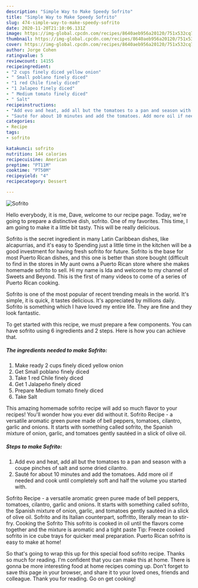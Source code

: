 ```yaml
---
description: "Simple Way to Make Speedy Sofrito"
title: "Simple Way to Make Speedy Sofrito"
slug: 474-simple-way-to-make-speedy-sofrito
date: 2020-11-20T21:10:06.131Z
image: https://img-global.cpcdn.com/recipes/8640aeb956a20120/751x532cq70/sofrito-recipe-main-photo.jpg
thumbnail: https://img-global.cpcdn.com/recipes/8640aeb956a20120/751x532cq70/sofrito-recipe-main-photo.jpg
cover: https://img-global.cpcdn.com/recipes/8640aeb956a20120/751x532cq70/sofrito-recipe-main-photo.jpg
author: Jorge Cohen
ratingvalue: 5
reviewcount: 14155
recipeingredient:
- "2 cups finely diced yellow onion"
- " Small poblano finely diced"
- "1 red Chile finely diced"
- "1 Jalapeo finely diced"
- " Medium tomato finely diced"
- " Salt"
recipeinstructions:
- "Add evo and heat, add all but the tomatoes to a pan and season with a coupe pinches of salt and some dried cilantro."
- "Sauté for about 10 minutes and add the tomatoes. Add more oil if needed and cook until completely soft and half the volume you started with."
categories:
- Recipe
tags:
- sofrito

katakunci: sofrito 
nutrition: 144 calories
recipecuisine: American
preptime: "PT11M"
cooktime: "PT50M"
recipeyield: "4"
recipecategory: Dessert

---
```



![Sofrito](https://img-global.cpcdn.com/recipes/8640aeb956a20120/751x532cq70/sofrito-recipe-main-photo.jpg)

Hello everybody, it is me, Dave, welcome to our recipe page. Today, we're going to prepare a distinctive dish, sofrito. One of my favorites. This time, I am going to make it a little bit tasty. This will be really delicious.

Sofrito is the secret ingredient in many Latin Caribbean dishes, like alcapurrias, and it&#39;s easy to Spending just a little time in the kitchen will be a good investment for having fresh sofrito for future. Sofrito is the base for most Puerto Rican dishes, and this one is better than store bought (difficult to find in the stores in My aunt owns a Puerto Rican store where she makes homemade sofrito to sell. Hi my name is Ida and welcome to my channel of Sweets and Beyond. This is the first of many videos to come of a series of Puerto Rican cooking.

Sofrito is one of the most popular of recent trending meals in the world. It's simple, it is quick, it tastes delicious. It's appreciated by millions daily. Sofrito is something which I have loved my entire life. They are fine and they look fantastic.


To get started with this recipe, we must prepare a few components. You can have sofrito using 6 ingredients and 2 steps. Here is how you can achieve that.

<!--inarticleads1-->

##### The ingredients needed to make Sofrito:

1. Make ready 2 cups finely diced yellow onion
1. Get  Small poblano finely diced
1. Take 1 red Chile finely diced
1. Get 1 Jalapeño finely diced
1. Prepare  Medium tomato finely diced
1. Take  Salt


This amazing homemade sofrito recipe will add so much flavor to your recipes! You&#39;ll wonder how you ever did without it. Sofrito Recipe - a versatile aromatic green puree made of bell peppers, tomatoes, cilantro, garlic and onions. It starts with something called sofrito, the Spanish mixture of onion, garlic, and tomatoes gently sautéed in a slick of olive oil. 

<!--inarticleads2-->

##### Steps to make Sofrito:

1. Add evo and heat, add all but the tomatoes to a pan and season with a coupe pinches of salt and some dried cilantro.
1. Sauté for about 10 minutes and add the tomatoes. Add more oil if needed and cook until completely soft and half the volume you started with.


Sofrito Recipe - a versatile aromatic green puree made of bell peppers, tomatoes, cilantro, garlic and onions. It starts with something called sofrito, the Spanish mixture of onion, garlic, and tomatoes gently sautéed in a slick of olive oil. Sofrito and its Italian counterpart, soffritto, literally mean to stir-fry. Cooking the Sofrito This sofrito is cooked in oil until the flavors come together and the mixture is aromatic and a tight paste Tip: Freeze cooked sofrito in ice cube trays for quicker meal preparation. Puerto Rican sofrito is easy to make at home! 

So that's going to wrap this up for this special food sofrito recipe. Thanks so much for reading. I'm confident that you can make this at home. There is gonna be more interesting food at home recipes coming up. Don't forget to save this page in your browser, and share it to your loved ones, friends and colleague. Thank you for reading. Go on get cooking!
